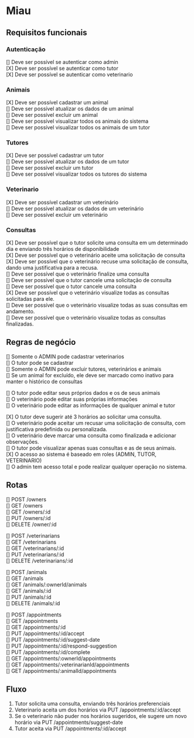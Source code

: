 # Miau

## Requisitos funcionais
### Autenticação
[] Deve ser possível se autenticar como admin</br>
[X] Deve ser possível se autenticar como tutor</br>
[X] Deve ser possível se autenticar como veterinario</br>

### Animais
[X] Deve ser possível cadastrar um animal</br>
[] Deve ser possível atualizar os dados de um animal</br>
[] Deve ser possível excluir um animal</br>
[] Deve ser possível visualizar todos os animais do sistema</br>
[] Deve ser possível visualizar todos os animais de um tutor</br>

### Tutores
[X] Deve ser possível cadastrar um tutor</br>
[] Deve ser possível atualizar os dados de um tutor</br>
[] Deve ser possível excluir um tutor</br>
[] Deve ser possível visualizar todos os tutores do sistema</br>

### Veterinario
[X] Deve ser possível cadastrar um veterinário</br>
[] Deve ser possível atualizar os dados de um veterinário</br>
[] Deve ser possível excluir um veterinário</br>

### Consultas
[X] Deve ser possível que o tutor solicite uma consulta em um determinado dia e enviando três horários de disponibilidade</br>
[X] Deve ser possível que o veterinário aceite uma solicitação de consulta</br>
[X] Deve ser possível que o veterinário recuse uma solicitação de consulta, dando uma justificativa para a recusa.</br>
[] Deve ser possível que o veterinário finalize uma consulta</br>
[] Deve ser possível que o tutor cancele uma solicitação de consulta</br>
[] Deve ser possível que o tutor cancele uma consulta</br>
[X] Deve ser possível que o veterinário visualize todas as consultas solicitadas para ele.</br>
[] Deve ser possível que o veterinário visualize todas as suas consultas em andamento.</br>
[] Deve ser possível que o veterinário visualize todas as consultas finalizadas.</br>

## Regras de negócio
[] Somente o ADMIN pode cadastrar veterinarios</br>
[] O tutor pode se cadastrar</br>
[] Somente o ADMIN pode excluir tutores, veterinários e animais</br>
[] Se um animal for excluído, ele deve ser marcado como inativo para manter o histórico de consultas

[] O tutor pode editar seus próprios dados e os de seus animais</br>
[] O veterinário pode editar suas próprias informações</br>
[] O veterinário pode editar as informações de qualquer animal e tutor</br>

[X] O tutor deve sugerir até 3 horários ao solicitar uma consulta.</br>
[] O veterinário pode aceitar um recusar uma solicitação de consulta, com justificativa predefinida ou personalizada.</br>
[] O veterinário deve marcar uma consulta como finalizada e adicionar observações.</br>
[] O tutor pode visualizar apenas suas consultas e as de seus animais.</br>
[X] O acesso ao sistema é baseado em roles (ADMIN, TUTOR, VETERINARIO)</br>
[] O admin tem acesso total e pode realizar qualquer operação no sistema.</br>

## Rotas
[] POST /owners</br>
[] GET /owners</br>
[] GET /owners/:id</br>
[] PUT /owners/:id</br>
[] DELETE /owner/:id</br>

[] POST /veterinarians</br>
[] GET /veterinarians</br>
[] GET /veterinarians/:id</br>
[] PUT /veterinarians/:id</br>
[] DELETE /veterinarians/:id</br>

[] POST /animals</br>
[] GET /animals</br>
[] GET /animals/:ownerId/animals</br>
[] GET /animals/:id</br>
[] PUT /animals/:id</br>
[] DELETE /animals/:id</br>

[] POST /appointments</br>
[] GET /appointments</br>
[] GET /appointments/:id</br>
[] PUT /appointments/:id/accept</br>
[] PUT /appointments/:id/suggest-date</br>
[] PUT /appointments/:id/respond-suggestion</br>
[] PUT /appointments/:id/complete</br>
[] GET /appointments/:ownerId/appointments</br>
[] GET /appointments/:veterinarianId/appointments</br>
[] GET /appointments/:animalId/appointments</br>

## Fluxo
1. Tutor solicita uma consulta, enviando três horários preferenciais
2. Veterinario aceita um dos horários via PUT /appointments/:id/accept
3. Se o veterinario não puder nos horários sugeridos, ele sugere um novo horário via PUT /appointments/suggest-date
4. Tutor aceita via PUT /appointments/:id/accept
